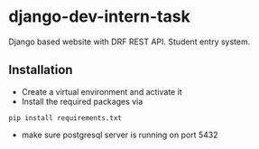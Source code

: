 # django-dev-intern-task
Django based website with DRF REST API. Student entry system.

## Installation
- Create a virtual environment and activate it
- Install the required packages via 
```
pip install requirements.txt
```
- make sure postgresql server is running on port 5432

